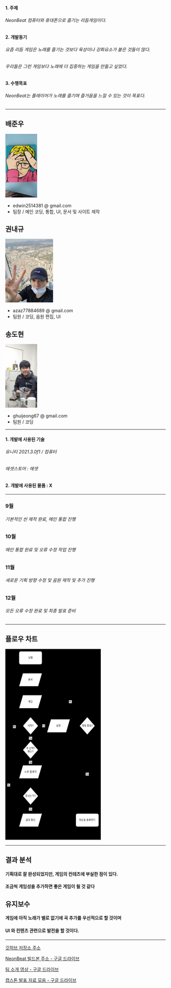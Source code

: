 #### 1. 주제
###### NeonBeat 컴퓨터와 휴대폰으로 즐기는 리듬게임이다.

#### 2. 개발동기
###### 요즘 리듬 게임은 노래를 즐기는 것보다 육성이나 강화요소가 붙은 것들이 많다.
###### 우리들은 그런 게임보다 노래에 더 집중하는 게임을 만들고 싶었다.

#### 3. 수행목표
###### NeonBeat는 플레이어가 노래를 즐기며 즐거움을 느낄 수 있는 것이 목표다.

---

## 배준우
<img src="Bae.jpg" width="100" height="200"/>
  
  - edwin2514381 @ gmail.com
  - 팀장 / 메인 코딩, 통합, UI, 문서 및 사이트 제작


## 권내규
<img src="Gwon.jpg" width="150" height="200"/>

  - azaz77884689 @ gmail.com
  - 팀원 / 코딩, 음원 편집, UI

## 송도현
<img src="Song.jpg" width="100" height="200"/>

  - ghuijeong67 @ gmail.com
  - 팀원 / 코딩
  
---

#### 1. 개발에 사용된 기술
###### 유니티 2021.3.0f1 / 컴퓨터
###### 에셋스토어 : 에셋

#### 2. 개발에 사용된 물품 : X

---

### 9월
###### 기본적인 씬 제작 완료, 메인 통합 진행

### 10월
###### 메인 통합 완료 및 오류 수정 작업 진행

### 11월
###### 새로운 기획 방향 수정 및 음원 제작 및 추가 진행

### 12월
###### 모든 오류 수정 완료 및 최종 발표 준비

---

## 플로우 차트

<img src="사용자 수행도.png" width="300" height="600"/>

---

## 결과 분석
#### 기획대로 잘 완성되었지만, 게임의 컨테츠에 부실한 점이 있다.
#### 조금씩 게임성을 추가하면 좋은 게임이 될 것 같다

## 유지보수
#### 게임에 아직 노래가 별로 없기에 곡 추가를 우선적으로 할 것이며
#### UI 와 컨텐츠 관련으로 발전을 할 것이다.

---

[깃허브 저장소 주소](https://github.com/IndexUnderTheBad/GBSW_NeonBeat)

[NeonBeat 빌드본 주소 - 구글 드라이브](https://drive.google.com/drive/folders/1e0RoS5nCYS7aq-Y6Q9-NWPHJXc6iFqGP)

[팀 소개 영상 - 구글 드라이브](https://drive.google.com/drive/folders/1VHkuzD8B8mzFreuf2bLjA9c63MTJjsD-)

[캡스톤 발표 자료 모음 - 구글 드라이브](https://drive.google.com/drive/folders/1z9V30kKYF8uVxEF2bLaHZVrlpkWJBVnE)
